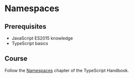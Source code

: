 # Namespaces

## Prerequisites

- JavaScript ES2015 knowledge
- TypeScript basics

## Course

Follow the [Namespaces](https://www.typescriptlang.org/docs/handbook/namespaces.html) chapter of the TypeScript Handbook.
